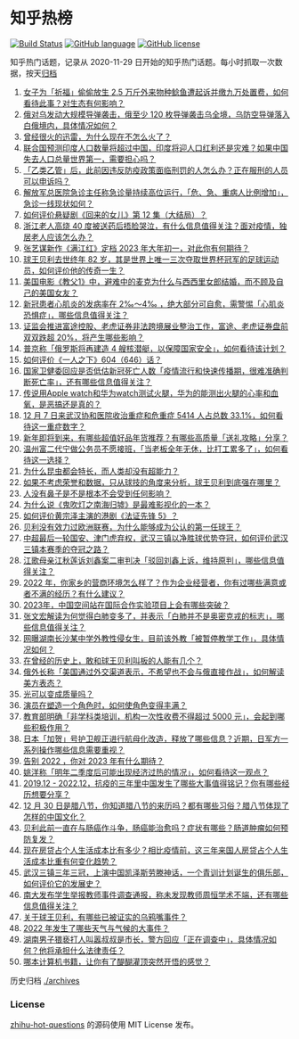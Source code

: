 # 知乎热榜
[![Build Status](https://github.com/ToWeLong/zhihu-hot-questions/workflows/CI/badge.svg)](https://github.com/ToWeLong/zhihu-hot-questions/actions)
[![GitHub language](https://img.shields.io/badge/language-golang-orange.svg)](https://golang.org/)
[![GitHub license](https://img.shields.io/github/license/ToWeLong/zhihu-hot-questions)](https://github.com/ToWeLong/zhihu-hot-questions/blob/main/LICENSE)

知乎热门话题，记录从 2020-11-29 日开始的知乎热门话题。每小时抓取一次数据，按天[归档](./archives)

<!-- BEGIN -->

1. [女子为「祈福」偷偷放生 2.5 万斤外来物种鲶鱼遭起诉并缴九万处置费，如何看待此事？对生态有何影响？](https://www.zhihu.com/question/575615728)
1. [俄对乌发动大规模导弹袭击，俄至少 120 枚导弹袭击乌全境，乌防空导弹落入白俄境内，具体情况如何？](https://www.zhihu.com/question/575508542)
1. [曾经很火的迅雷，为什么现在不怎么火了？](https://www.zhihu.com/question/475873749)
1. [联合国预测印度人口数量将超过中国，印度将迎人口红利还是灾难？如果中国失去人口总量世界第一，需要担心吗？](https://www.zhihu.com/question/575398646)
1. [「乙类乙管」后，此前因违反防疫政策面临刑罚的人怎么办？正在服刑的人员可以申诉吗？](https://www.zhihu.com/question/575621460)
1. [解放军总医院急诊主任称急诊量持续高位运行，「危、急、重病人比例增加」，急诊一线现状如何？](https://www.zhihu.com/question/575617675)
1. [如何评价悬疑剧《回来的女儿》第 12 集（大结局）？](https://www.zhihu.com/question/575720501)
1. [浙江老人高烧 40 度被送药后捂脸哭泣，有什么信息值得关注？面对疫情，独居老人应该怎么办？](https://www.zhihu.com/question/575469185)
1. [张艺谋新作《满江红》定档 2023 年大年初一，对此你有何期待？](https://www.zhihu.com/question/575395451)
1. [球王贝利去世终年 82 岁，其是世界上唯一三次夺取世界杯冠军的足球运动员，如何评价他的传奇一生？](https://www.zhihu.com/question/575565463)
1. [美国电影《教父1》中，避难中的麦克为什么与西西里女郎结婚，而不顾及自己的美国女友？](https://www.zhihu.com/question/20713121)
1. [新冠患者心肌炎的发病率在 2‰～4‰ ，绝大部分可自愈，需警惕「心肌炎恐惧症」，哪些信息值得关注？](https://www.zhihu.com/question/575610231)
1. [证监会推进富途控股、老虎证券非法跨境展业整治工作，富途、老虎证券盘前双双跌超 20%，将产生哪些影响？](https://www.zhihu.com/question/575716311)
1. [普京称「俄罗斯将再建造 4 艘核潜艇，以保障国家安全」，如何看待该计划？](https://www.zhihu.com/question/575499384)
1. [如何评价《一人之下》604（646）话？](https://www.zhihu.com/question/575527699)
1. [国家卫健委回应是否低估新冠死亡人数「疫情流行和快速传播期，很难准确判断死亡率」，还有哪些信息值得关注？](https://www.zhihu.com/question/575591416)
1. [传说用Apple watch和华为watch测试火腿，华为的能测出火腿的心率和血氧，是恶搞还是真的？](https://www.zhihu.com/question/575427452)
1. [12 月 7 日来武汉协和医院收治重症和危重症 5414 人占总数 33.1%，如何看待这一重症数字？](https://www.zhihu.com/question/575608257)
1. [新年即将到来，有哪些超值好品年货推荐？有哪些高质量「送礼攻略」分享？](https://www.zhihu.com/question/575487856)
1. [温州富二代宁做公务员不愿接班，「当老板全年无休，比打工累多了」，如何看待这一选择？](https://www.zhihu.com/question/575616888)
1. [为什么昆虫都会特长，而人类却没有超能力？](https://www.zhihu.com/question/575212515)
1. [如果不考虑荣誉和数据，只从球技的角度来分析，球王贝利到底强在哪里？](https://www.zhihu.com/question/514954555)
1. [人没有鼻子是不是根本不会受到任何影响？](https://www.zhihu.com/question/575521748)
1. [为什么说《鬼吹灯之南海归墟》是最难影视化的一本？](https://www.zhihu.com/question/575699714)
1. [如何评价黄宗泽主演的港剧《法证先锋 5》？](https://www.zhihu.com/question/562467448)
1. [贝利没有效力过欧洲联赛，为什么能够成为公认的第一任球王？](https://www.zhihu.com/question/334387348)
1. [中超最后一轮国安、津门虎弃权，武汉三镇以净胜球优势夺冠，如何评价武汉三镇本赛季的夺冠之路？](https://www.zhihu.com/question/575408393)
1. [江歌母亲江秋莲诉刘鑫案二审判决「驳回刘鑫上诉，维持原判」，哪些信息值得关注？](https://www.zhihu.com/question/575648327)
1. [2022 年，你家乡的营商环境怎么样了？作为企业经营者，你有过哪些满意或者不满的经历？有什么建议？](https://www.zhihu.com/question/570983984)
1. [2023年，中国空间站在国际合作实验项目上会有哪些突破？](https://www.zhihu.com/question/572465369)
1. [张文宏解读为何觉得白肺变多了，并表示「白肺并不是奥密克戎的标志」，哪些信息值得关注？](https://www.zhihu.com/question/575699132)
1. [网曝湖南长沙某中学外教性侵女生，目前该外教「被暂停教学工作」，具体情况如何？](https://www.zhihu.com/question/575652319)
1. [在曾经的历史上，敢和球王贝利叫板的人能有几个？](https://www.zhihu.com/question/293903006)
1. [俄外长称「美国通过外交渠道表示，不希望也不会与俄直接作战」，如何解读美方表态？](https://www.zhihu.com/question/575495948)
1. [光可以变成质量吗？](https://www.zhihu.com/question/575473025)
1. [演员在塑造一个角色时，如何使角色变得丰满？](https://www.zhihu.com/question/569975711)
1. [教育部明确「非学科类培训，机构一次性收费不得超过 5000 元」，会起到哪些积极作用？](https://www.zhihu.com/question/575433757)
1. [日本「加贺」号护卫舰正进行航母化改造，释放了哪些信息？近期，日军方一系列操作哪些信息需要重视？](https://www.zhihu.com/question/575465352)
1. [告别 2022 ，你对 2023 年有什么期待？](https://www.zhihu.com/question/574974235)
1. [姚洋称「明年二季度后可能出现经济过热的情况」，如何看待这一观点？](https://www.zhihu.com/question/575483066)
1. [2019.12 - 2022.12，抗疫的三年里中国发生了哪些大事值得铭记？你有哪些经历想要分享？](https://www.zhihu.com/question/575179855)
1. [12 月 30 日是腊八节，你知道腊八节的来历吗？都有哪些习俗？腊八节体现了怎样的中国文化？](https://www.zhihu.com/question/575526270)
1. [贝利此前一直在与肠癌作斗争，肠癌能治愈吗？症状有哪些？肠道肿瘤如何预防复发？](https://www.zhihu.com/question/575581869)
1. [现在房贷占个人生活成本比有多少？相比疫情前，这三年来国人房贷占个人生活成本比重有何变化趋势？](https://www.zhihu.com/question/574819887)
1. [武汉三镇三年三冠，上演中国凯泽斯劳滕神话，一个青训计划诞生的俱乐部，如何评价它的发展史？](https://www.zhihu.com/question/575684775)
1. [南大发布学生举报教师事件调查通报，称未发现教师周恒学术不端，还有哪些信息值得关注？](https://www.zhihu.com/question/575504542)
1. [关于球王贝利，有哪些已被证实的乌鸦嘴事件？](https://www.zhihu.com/question/19953751)
1. [2022 年发生了哪些天气与气候的大事件？](https://www.zhihu.com/question/571915824)
1. [湖南男子猥亵打人叫嚣叔叔是市长，警方回应「正在调查中」，具体情况如何？他将承担什么法律责任？](https://www.zhihu.com/question/575480321)
1. [哪本计算机书籍，让你有了醍醐灌顶突然开悟的感觉？](https://www.zhihu.com/question/560352051)

<!-- END -->

历史归档 [./archives](./archives)


### License
[zhihu-hot-questions](https://github.com/towelong/zhihu-hot-questions) 的源码使用 MIT License 发布。